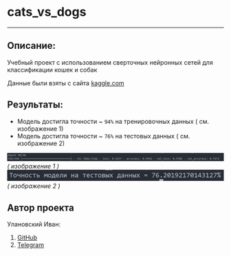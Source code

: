 # cats_vs_dogs
****
## Описание: 
Учебный проект с использованием сверточных нейронных сетей для классификации кошек и собак

Данные были взяты с сайта <a href='https://www.kaggle.com/c/dogs-vs-cats/data?select=train.zip'>kaggle.com</a>

## Результаты:
- Модель достигла точности ~ <code>94%</code> на тренировочных данных ( см. изображение 1)
- Модель достигла точности ~ <code>76%</code> на тестовых данных ( см. изображение 2)

<img src='images/тренировочные данные.png'>
<em>( изображение 1 )</em>

<img src='images/тестовые данные.png'>
<em>( изображение 2 )</em>

<h2>Автор проекта</h2>
<p>Улановский Иван:</p>
<ol>
<li><a href="https://github.com/ivan-dev-lab">GitHub</a></li>
<li><a href="https://t.me/ivan_ne_chik06">Telegram</a></li>
</ol>